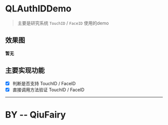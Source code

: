 # QLAuthIDDemo

> 主要是研究系统 `TouchID` / `FaceID` 使用的demo

## 效果图

**暂无**

## 主要实现功能
- [x] 判断是否支持 TouchID / FaceID
- [x] 直接调用方法验证 TouchID / FaceID

----
# BY -- QiuFairy